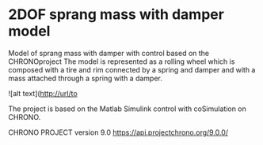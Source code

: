 # 2DOF sprang mass with damper model
Model of sprang mass with damper with control based on the CHRONOproject
The model is represented as a rolling wheel which is composed with a tire and rim connected by a spring and damper and with a mass attached through a spring with a damper.

![alt text]([http://url/to](https://github.com/AlexProher/double_SDM/tree/main/Scheme.png)

The project is based on the Matlab Simulink control with coSimulation on CHRONO.

CHRONO PROJECT version 9.0 
https://api.projectchrono.org/9.0.0/
